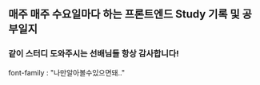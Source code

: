 ## 매주 매주 수요일마다 하는 프론트엔드 Study 기록 및 공부일지

### 같이 스터디 도와주시는 선배님들 항상 감사합니다!

font-family : "나만알아볼수있으면돼.."

